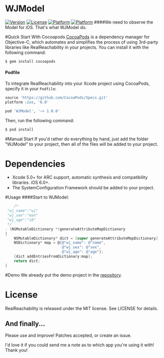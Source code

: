 # WJModel
[![Version](https://img.shields.io/badge/pod-1.1.1-yellow.svg)](http://cocoadocs.org/docsets/WJModel/1.1.0/)
[![License](https://img.shields.io/badge/License-MIT-blue.svg)](http://cocoadocs.org/docsets/WJModel/1.1.0/)
[![Platform](https://img.shields.io/badge/Platform-iOS-orange.svg)](http://cocoadocs.org/docsets/WJModel/1.1.0/)
[![Platform](https://img.shields.io/badge/Build-Passed-green.svg)](http://cocoadocs.org/docsets/WJModel/1.1.0/)
####We need to observe the Model for iOS. That's what WJModel do.

#Quick Start With Cocoapods
[CocoaPods](http://cocoapods.org) is a dependency manager for Objective-C, which automates and simplifies the process of using 3rd-party libraries like RealReachability in your projects. You can install it with the following command:

```bash
$ gem install cocoapods
```

#### Podfile

To integrate RealReachability into your Xcode project using CocoaPods, specify it in your `Podfile`:

```ruby
source 'https://github.com/CocoaPods/Specs.git'
platform :ios, '6.0'

pod 'WJModel', '~> 1.0.0'
```

Then, run the following command:

```bash
$ pod install
```

#Manual Start
If you'd rather do everything by hand, just add the folder "WJModel" to your project, then all of the files will be added to your project.


# Dependencies

- Xcode 5.0+ for ARC support, automatic synthesis and compatibility
  libraries. iOS 6.0+.
- The SystemConfiguration Framework should be added to your project.

#Usage
####Start to WJModel:

```objective-c
    /*
 "wj_name":"wj"
 "wj_sex":"man"
 "wj_age":"18"
 */
- (NSMutableDictionary *)generateAttributeMapDictionary
{
    NSMutableDictionary* dict = [super generateAttributeMapDictionary];
    NSDictionary* map = @{@"wj_name": @"name",
                          @"wj_sex": @"sex",
                          @"wj_age": @"age"};
    [dict addEntriesFromDictionary:map];
    return dict;
}

```

#Demo
We already put the demo project in the [repository](https://github.com/Mars182838/WJModel).

# License

RealReachability is released under the MIT license. See LICENSE for details.

## And finally...

Please use and improve! Patches accepted, or create an issue.

I'd love it if you could send me a note as to which app you're using it with! Thank you!
